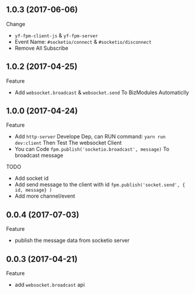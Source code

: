 ## 1.0.3 (2017-06-06)
Change
- `yf-fpm-client-js` & `yf-fpm-server`
- Event Name: `#socketio/connect` & `#socketio/disconnect`
- Remove All Subscribe


## 1.0.2 (2017-04-25)

Feature
- Add `websocket.broadcast` & `websocket.send` To BizModules Automaticlly

## 1.0.0 (2017-04-24)

Feature
- Add `http-server` Develope Dep, can RUN command: `yarn run dev:client` Then Test The websocket Client
- You can Code `fpm.publish('socketio.broadcast', message)` To broadcast message

TODO
- Add socket id 
- Add send message to the client with id `fpm.publish('socket.send', { id, message} )`
- Add more channel/event
## 0.0.4 (2017-07-03)

Feature

- publish the message data from socketio server

## 0.0.3 (2017-04-21)

Feature

- add `websocket.broadcast` api
